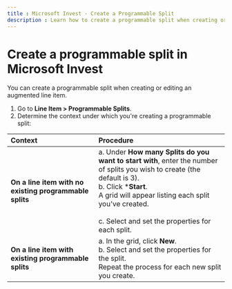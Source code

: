 ```yaml
---
title : Microsoft Invest - Create a Programmable Split
description : Learn how to create a programmable split when creating or editing an augmented line item.
---
```



# Create a programmable split in Microsoft Invest

You can create a programmable split when creating or editing an augmented line item.

1. Go to **Line Item \>  Programmable Splits**.
1. Determine the context under which you're
    creating a programmable split:

| Context | Procedure |
|:---|:---|
| **On a line item with no existing programmable splits** | a. Under **How many Splits do you want to start with**, enter the number of splits you wish to create (the default is 3).<br> b. Click ***Start**.<br> A grid will appear listing each split you've created.<br> <br>c. Select and set the properties for each split. |
| **On a line item with existing programmable splits** | a. In the grid, click **New**.<br> b. Select and set the properties for the split.<br> Repeat the process for each new split you create. |
